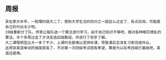 ## 周报
    呆在家大半年，一脸懵的就大二了，想到大学生活的四分之一就这么过去了，有点后怕，可能是自己的付出太少吧。
    19级重新分了队，师哥让每队选一个算法进行学习，由于自己知识不够吧，面对各种眼花缭乱的算法，半个多周过去了才决定选后缀数组，并进行了初步了解。
    大二课程明显比大一多了不少，上课时总是难以坚持听课，导致课后含泪复习来完成作业。
    这周背英语单词的强度提高了，不对第一次四级考试抱有希望，算是为以后考四级打基础吧，英语还是难。
